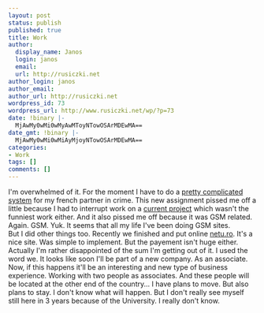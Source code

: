 ```yaml
---
layout: post
status: publish
published: true
title: Work
author:
  display_name: Janos
  login: janos
  email: 
  url: http://rusiczki.net
author_login: janos
author_email: 
author_url: http://rusiczki.net
wordpress_id: 73
wordpress_url: http://www.rusiczki.net/wp/?p=73
date: !binary |-
  MjAwMy0wMi0wMyAwMToyNTowOSArMDEwMA==
date_gmt: !binary |-
  MjAwMy0wMi0wMiAyMjoyNTowOSArMDEwMA==
categories:
- Work
tags: []
comments: []
---
```

<p>I'm overwhelmed of it. For the moment I have to do a <a href="http://www.zonegsm.com/logger.php" title="Will be available here shortly...">pretty complicated system</a> for my french partner in crime. This new assignment pissed me off a little because I had to interrupt work on a <a href="http://www.ma-soiree.com/" title="Party and fun in the south of France">current project</a> which wasn't the funniest work either. And it also pissed me off because it was GSM related. Again. GSM. Yuk. It seems that all my life I've been doing GSM sites.<br />
But I did other things too. Recently we finished and put online <a href="http://www.netu.ro" title="The official site of a Romanian TV show">netu.ro</a>. It's a nice site. Was simple to implement. But the payement isn't huge either. Actually I'm rather disappointed of the sum I'm getting out of it. I used the word we. It looks like soon I'll be part of a new company. As an associate. Now, if this happens it'll be an interesting and new type of business experience. Working with two people as associates. And these people will be located at the other end of the country... I have plans to move. But also plans to stay. I don't know what will happen. But I don't really see myself still here in 3 years because of the University. I really don't know.</p>
